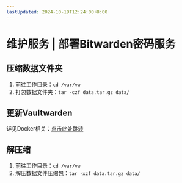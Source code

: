 ```yaml
---
lastUpdated: 2024-10-19T12:24:00+8:00
---
```


# 维护服务 | 部署Bitwarden密码服务

## 压缩数据文件夹

1. 前往工作目录：```cd /var/vw```
2. 打包数据文件夹：```tar -czf data.tar.gz data/```

## 更新Vaultwarden

详见Docker相关：[点击此处跳转](/Docker相关/)

## 解压缩

1. 前往工作目录：```cd /var/vw```
2. 解压数据文件压缩包：```tar -xzf data.tar.gz data/```